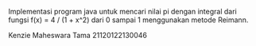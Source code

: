 Implementasi program java untuk mencari nilai pi dengan integral dari fungsi f(x) = 4 / (1 + x^2) dari 0 sampai 1 menggunakan metode Reimann.

Kenzie Maheswara Tama 21120122130046
